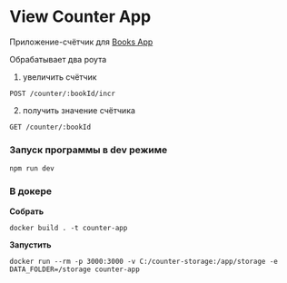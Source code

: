 # View Counter App

Приложение-счётчик для [Books App](https://github.com/tfomina/Books-App)

Обрабатывает два роута

1. увеличить счётчик

```
POST /counter/:bookId/incr
```

2. получить значение счётчика

```
GET /counter/:bookId
```

### Запуск программы в dev режиме

```
npm run dev
```

### В докере

**Собрать**

```
docker build . -t counter-app
```

**Запустить**

```
docker run --rm -p 3000:3000 -v C:/counter-storage:/app/storage -e DATA_FOLDER=/storage counter-app
```
